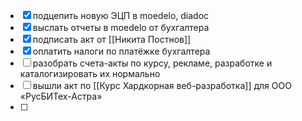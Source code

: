 - [x] подцепить новую ЭЦП в moedelo, diadoc
- [x] выслать отчеты в moedelo от бухгалтера
- [x] подписать акт от [[Никита Постнов]]
- [x] оплатить налоги по платёжке бухгалтера
- [ ] разобрать счета-акты по курсу, рекламе, разработке и каталогизировать их нормально
- [ ] вышли акт по [[Курс Хардкорная веб-разработка]] для ООО «РусБИТех-Астра»
- [ ] 